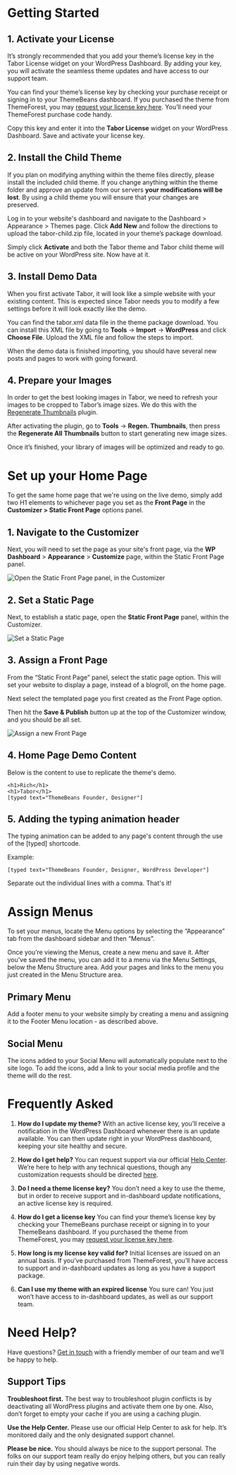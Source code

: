 

# Getting Started



## 1. Activate your License
It’s strongly recommended that you add your theme’s license key in the Tabor License widget on your WordPress Dashboard. By adding your key, you will activate the seamless theme updates and have access to our support team.

You can find your theme’s license key by checking your purchase receipt or signing in to your ThemeBeans dashboard. If you purchased the theme from ThemeForest, you may [request your license key here][1]. You’ll need your ThemeForest purchase code handy.

Copy this key and enter it into the **Tabor License** widget on your WordPress Dashboard. Save and activate your license key.

## 2. Install the Child Theme
If you plan on modifying anything within the theme files directly, please install the included child theme. If you change anything within the theme folder and approve an update from our servers **your modifications will be lost**. By using a child theme you will ensure that your changes are preserved.

Log in to your website's dashboard and navigate to the Dashboard \> Appearance \> Themes page. Click **Add New** and follow the directions to upload the tabor-child.zip file, located in your theme’s package download.

Simply click **Activate** and both the Tabor theme and Tabor child theme will be active on your WordPress site. Now have at it.

## 3. Install Demo Data
When you first activate Tabor, it will look like a simple website with your existing content. This is expected since Tabor needs you to modify a few settings before it will look exactly like the demo.

You can find the tabor.xml data file in the theme package download. You can install this XML file by going to **Tools** → **Import** → **WordPress** and click **Choose File**. Upload the XML file and follow the steps to import.

When the demo data is finished importing, you should have several new posts and pages to work with going forward.

## 4. Prepare your Images
In order to get the best looking images in Tabor, we need to refresh your images to be cropped to Tabor’s image sizes. We do this with the [Regenerate Thumbnails][2] plugin.

After activating the plugin, go to **Tools** → **Regen. Thumbnails**, then press the **Regenerate All Thumbnails** button to start generating new image sizes.

Once it’s finished, your library of images will be optimized and ready to go.




# Set up your Home Page

To get the same home page that we're using on the live demo, simply add two H1 elements to whichever page you set as the **Front Page** in the **Customizer \> Static Front Page** options panel.


## 1. Navigate to the Customizer
Next, you will need to set the page as your site's front page, via the **WP Dashboard** \> **Appearance** \> **Customize** page, within the Static Front Page panel. 

![][image-1]

## 2. Set a Static Page

Next, to establish a static page, open the **Static Front Page** panel, within the Customizer.

![][image-2]

## 3. Assign a Front Page

From the “Static Front Page” panel, select the static page option. This will set your website to display a page, instead of a blogroll, on the home page. 

Next select the templated page you first created as the Front Page option. 

Then hit the **Save & Publish** button up at the top of the Customizer window, and you should be all set.

![][image-3]

## 4. Home Page Demo Content
Below is the content to use to replicate the theme's demo.
```
<h1>Rich</h1>
<h1>Tabor</h1>
[typed text="ThemeBeans Founder, Designer"]
```

## 5. Adding the typing animation header

The typing animation can be added to any page's content through the use of the [typed] shortcode.

Example:
```
[typed text="ThemeBeans Founder, Designer, WordPress Developer"]
```
Separate out the individual lines with a comma. That's it!


# Assign Menus
To set your menus, locate the Menu options by selecting the “Appearance” tab from the dashboard sidebar and then “Menus”.

Once you’re viewing the Menus, create a new menu and save it. After you’ve saved the menu, you can add it to a menu via the Menu Settings, below the Menu Structure area. Add your pages and links to the menu you just created in the Menu Structure area.


## Primary Menu
Add a footer menu to your website simply by creating a menu and assigning it to the Footer Menu location - as described above.

## Social Menu
The icons added to your Social Menu will automatically populate next to the site logo. To add the icons, add a link to your social media profile and the theme will do the rest.



# Frequently Asked

1. **How do I update my theme?** With an active license key, you’ll receive a notification in the WordPress Dashboard whenever there is an update available. You can then update right in your WordPress dashboard, keeping your site healthy and secure.

2. **How do I get help?** You can request support via our official [Help Center][3]. We’re here to help with any technical questions, though any customization requests should be directed [here][4].

3. **Do I need a theme license key?** You don’t need a key to use the theme, but in order to receive support and in-dashboard update notifications, an active license key is required.

4. **How do I get a license key** You can find your theme’s license key by checking your ThemeBeans purchase receipt or signing in to your ThemeBeans dashboard. If you purchased the theme from ThemeForest, you may [request your license key here][5].

5. **How long is my license key valid for?** Initial licenses are issued on an annual basis. If you’ve purchased from ThemeForest, you’ll have access to support and in-dashboard updates as long as you have a support package.

6. **Can I use my theme with an expired license** You sure can! You just won’t have access to in-dashboard updates, as well as our support team.



# Need Help?
Have questions? [Get in touch][6] with a friendly member of our team and we’ll be happy to help.

## Support Tips

**Troubleshoot first.** The best way to troubleshoot plugin conflicts is by deactivating all WordPress plugins and activate them one by one. Also, don’t forget to empty your cache if you are using a caching plugin.

**Use the Help Center.** Please use our official Help Center to ask for help. It’s monitored daily and the only designated support channel.

**Please be nice.** You should always be nice to the support personal. The folks on our support team really do enjoy helping others, but you can really ruin their day by using negative words.

[1]:	https://themebeans.com/themeforest "Request a License Key"
[2]:	https://wordpress.org/plugins/regenerate-thumbnails/ "Regenerate Thumbnails WordPress Plugin"
[3]:	https://themebeans.com/contact
[4]:	http://themebeans.com/customizations
[5]:	https://themebeans.com/themeforest
[6]:	https://themebeans.com/contact

[image-1]:	http://d33v4339jhl8k0.cloudfront.net/docs/assets/5744b893c697917290ddc31b/images/595fecf50428637ff8d462b8/file-6DaAqO3m5Y.jpg "Open the Static Front Page panel, in the Customizer"
[image-2]:	http://d33v4339jhl8k0.cloudfront.net/docs/assets/5744b893c697917290ddc31b/images/595fed1c0428637ff8d462bb/file-pyUecy41SC.jpg "Set a Static Page"
[image-3]:	http://d33v4339jhl8k0.cloudfront.net/docs/assets/5744b893c697917290ddc31b/images/595fee092c7d3a707d7b83c1/file-kPOj2r5Dq3.jpg "Assign a new Front Page"
